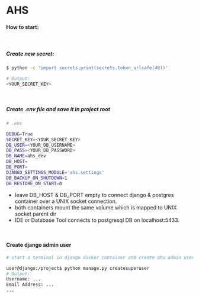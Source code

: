# AHS

#### How to start:

<br>

##### Create new secret:
```bash
$ python -c 'import secrets;print(secrets.token_urlsafe(48))'

# Output:
<YOUR_SECRET_KEY>
```

<br>

##### Create .env file and save it in project root
```bash
# .env

DEBUG=True
SECRET_KEY=<YOUR_SECRET_KEY>
DB_USER=<YOUR_DB_USERNAME>
DB_PASS=<YOUR_DB_PASSWORD>
DB_NAME=ahs_dev
DB_HOST=
DB_PORT=
DJANGO_SETTINGS_MODULE='ahs.settings'
DB_BACKUP_ON_SHUTDOWN=1
DB_RESTORE_ON_START=0
```
- leave DB_HOST & DB_PORT empty to connect django & postgres container over a UNIX socket connection. 
- both containers mount the same volume which is mapped to UNIX socket parent dir
- IDE or Database Tool connects to postgresql DB on localhost:5433.

<br>

#### Create django admin user 
```bash
# start a terminal in django docker container and create ahs admin user

user@django:/project$ python manage.py createsuperuser
# Output:
Username: ...
Email Address: ...
...
```